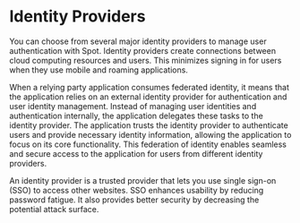 # Identity Providers

You can choose from several major identity providers to manage user authentication with Spot. Identity providers create connections between cloud computing resources and users. This minimizes signing in for users when they use mobile and roaming applications.

When a relying party application consumes federated identity, it means that the application relies on an external identity provider for authentication and user identity management. Instead of managing user identities and authentication internally, the application delegates these tasks to the identity provider. The application trusts the identity provider to authenticate users and provide necessary identity information, allowing the application to focus on its core functionality. This federation of identity enables seamless and secure access to the application for users from different identity providers.

An identity provider is a trusted provider that lets you use single sign-on (SSO) to access other websites. SSO enhances usability by reducing password fatigue. It also provides better security by decreasing the potential attack surface.
